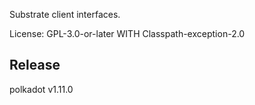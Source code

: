Substrate client interfaces.

License: GPL-3.0-or-later WITH Classpath-exception-2.0


## Release

polkadot v1.11.0
